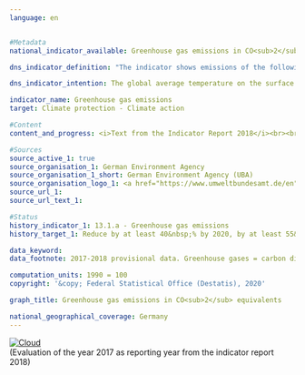 ```yaml
---                   
language: en                   


#Metadata                   
national_indicator_available: Greenhouse gas emissions in CO<sub>2</sub> equivalents                   

dns_indicator_definition: "The indicator shows emissions of the following greenhouse gases (substances or substance groups) in CO<sub>2</sub> equivalents: carbon dioxide (CO<sub>2</sub>), methane (CH<sub>4</sub>), laughing gas (N<sub>2</sub>O), nitrogen triflouride (NF<sub>3</sub>), hydroflourocarbons (HFC), perflourocarbons (PFC) as well as sulphur hexaflouride (SF<sub>6</sub>)."                   

dns_indicator_intention: The global average temperature on the surface of the Earth is continuously rising due to the increasing concentration of carbon dioxide and other greenhouse gases in the atmosphere, which is already having detectable consequences on the climate system today. The Federal Government therefore aims to lower greenhouse gas emissions in Germany by at least 40&nbsp;% compared with 1990 by 2020. Additional targets are the reduction by at least 55&nbsp;% by 2030, by at least 70&nbsp;% by 2040 and by 80 to 95&nbsp;% by 2050 – in each case compared with 1990.                   

indicator_name: Greenhouse gas emissions                   
target: Climate protection - Climate action                   

#Content                    
content_and_progress: <i>Text from the Indicator Report 2018</i><br><br>To summarise the various greenhouse gases into a single index, they are each expressed in “CO<sub>2</sub> equivalents”, which means that they are converted into the quantity of CO<sub>2</sub> that would have a comparable impact on global warming. Because of cumulation, however, the development of the individual greenhouse gases cannot be determined. A negative development of one greenhouse gas can for instance be concealed by a positive development of another greenhouse gas.<br><br>The data are provided annually by the German Environment Agency as part of the reporting under the United Nations Framework Convention on Climate Change and the Kyoto Protocol. The determination and reporting of emissions is subject to a comprehensive quality management system.<br><br>The calculation is made according to the polluter pays and territorial concept. This means that the most important sources of emissions in Germany are identified for all greenhouse gases and air pollutants. For these sources the level of emissions under certain conditions was determined. As a result, a specific emissions factor is obtained, which is then multiplied by the activity data of a source to quantify the amount of emissions.<br><br>Note that the indicator according to the Kyoto Protocol does not show the carbon dioxide emissions arising from land use, land use change and forestry. Sea transport and international air transport are also excluded from the calculation.<br><br>A closer look at the development over the last five years shows that the indicator has not developed in a stable manner. In 2013, the emission values of greenhouse gases increased by 1.4&nbsp;%, while they decreased considerably by 3.1&nbsp;% in 2014. In 2015 and 2016, they again increased slightly by 0.3&nbsp;% and 0.2&nbsp;%, respectively. In the long run, as was shown by the near real time forecast of the German Environment Agency in 2017, a decline of a total of 27.7&nbsp;% compared with 1990 can be observed. If the development recorded over the last five years continues, it is unlikely that the target set for 2020 – a 40% reduction compared with 1990 – can be achieved.<br><br>Carbon dioxide accounted for the by far largest proportion of total greenhouse gas emissions in 2017 (88.1&nbsp;%), compared with 84.1&nbsp;% in 1990. Methane contributed 6.0&nbsp;%, laughing gas 4.2&nbsp;%, hydroflourocarbons 1.2&nbsp;% and sulphur hexaflouride 0.4&nbsp;% to the greenhouse gas emissions (last two figures for 2016). By far the largest part of the CO<sub>2</sub> emissions is created by the generation of electricity and heat. Methane and laughing gas are emitted primarily by agricultural production.<br><br>The indicator has cross references, for instance, to indicators 3.2 “Air pollution”, 7.2 “Renewable energies” and 11.2 “Mobility”.                   

#Sources
source_active_1: true                           
source_organisation_1: German Environment Agency                           
source_organisation_1_short: German Environment Agency (UBA)                           
source_organisation_logo_1: <a href="https://www.umweltbundesamt.de/en"><img src="https://g205sdgs.github.io/sdg-indicators/public/LogosEn/uba.png" alt="Logo German Environment Agency (UBA)" title="Click here to visit the homepage of the organization" /></a>                           
source_url_1:                            
source_url_text_1:                            

#Status                   
history_indicator_1: 13.1.a - Greenhouse gas emissions                   
history_target_1: Reduce by at least 40&nbsp;% by 2020, by at least 55&nbsp;% by 2030, by at least 70&nbsp;% by 2040 and by 80 to 95&nbsp;% by 2050 – in each case compared with 1990

data_keyword:                    
data_footnote: 2017-2018 provisional data. Greenhouse gases = carbon dioxide (CO2), methane (CH4), laughing gas (N2O), sulphur hexaflouride (SF6), nitrogen triflouride (NF3), hydroflourocarbons (HFC) and perflourocarbons (PFC)                   

computation_units: 1990 = 100                   
copyright: '&copy; Federal Statistical Office (Destatis), 2020'                   

graph_title: Greenhouse gas emissions in CO<sub>2</sub> equivalents                   

national_geographical_coverage: Germany                   
---
```

<div>                           
  <div class="my-header">                           
    <a href="https://sustainabledevelopment-deutschland.github.io/en/status/"><img src="https://g205sdgs.github.io/sdg-indicators/public/Wettersymbole/Wolke.png" title="The indicator is moving in the right direction but if the trend continues, the target value will be missed by more than 20&nbsp;% in the target year" alt="Cloud" />                           
    </a>                           
  </div>
  <div class="my-header-note">
    <span>(Evaluation of the year 2017 as reporting year from the indicator report 2018)</span>
  </div>                           
</div>